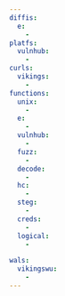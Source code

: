 ```yaml
---
diffis:
  e:
    -
platfs:
  vulnhub:
    -
curls:
  vikings:
    -
functions:
  unix:
    -
  e:
    -
  vulnhub:
    -
  fuzz:
    -
  decode:
    -
  hc:
    -
  steg:
    -
  creds:
    -
  logical:
    -

wals:
  vikingswu:
    -
---
```

